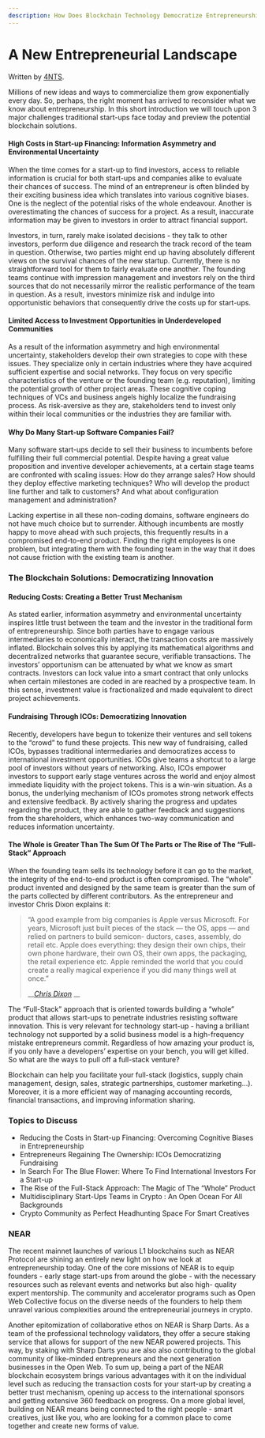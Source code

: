 ```yaml
---
description: How Does Blockchain Technology Democratize Entrepreneurship?
---
```


# A New Entrepreneurial Landscape

Written by [4NTS](https://nearguilds.com/documentation/).&#x20;

Millions of new ideas and ways to commercialize them grow exponentially every day. So, perhaps, the right moment has arrived to reconsider what we know about entrepreneurship. In this short introduction we will touch upon 3 major challenges traditional start-ups face today and preview the potential blockchain solutions.

#### High Costs in Start-up Financing: Information Asymmetry and Environmental Uncertainty

When the time comes for a start-up to find investors, access to reliable information is crucial for both start-ups and companies alike to evaluate their chances of success. The mind of an entrepreneur is often blinded by their exciting business idea which translates into various cognitive biases. One is the neglect of the potential risks of the whole endeavour. Another is overestimating the chances of success for a project. As a result, inaccurate information may be given to investors in order to attract financial support.

Investors, in turn, rarely make isolated decisions - they talk to other investors, perform due diligence and research the track record of the team in question. Otherwise, two parties might end up having absolutely different views on the survival chances of the new startup. Currently, there is no straightforward tool for them to fairly evaluate one another. The founding teams continue with impression management and investors rely on the third sources that do not necessarily mirror the realistic performance of the team in question. As a result, investors minimize risk and indulge into opportunistic behaviors that consequently drive the costs up for start-ups.

#### Limited Access to Investment Opportunities in Underdeveloped Communities

As a result of the information asymmetry and high environmental uncertainty, stakeholders develop their own strategies to cope with these issues. They specialize only in certain industries where they have acquired sufficient expertise and social networks. They focus on very specific characteristics of the venture or the founding team (e.g. reputation), limiting the potential growth of other project areas. These cognitive coping techniques of VCs and business angels highly localize the fundraising process. As risk-aversive as they are, stakeholders tend to invest only within their local communities or the industries they are familiar with.

#### Why Do Many Start-up Software Companies Fail?

Many software start-ups decide to sell their business to incumbents before fulfilling their full commercial potential. Despite having a great value proposition and inventive developer achievements, at a certain stage teams are confronted with scaling issues: How do they arrange sales? How should they deploy effective marketing techniques? Who will develop the product line further and talk to customers? And what about configuration management and administration?&#x20;

Lacking expertise in all these non-coding domains, software engineers do not have much choice but to surrender. Although incumbents are mostly happy to move ahead with such projects, this frequently results in a compromised end-to-end product. Finding the right employees is one problem, but integrating them with the founding team in the way that it does not cause friction with the existing team is another.

### The Blockchain Solutions: Democratizing Innovation

#### Reducing Costs: Creating a Better Trust Mechanism

As stated earlier, information asymmetry and environmental uncertainty inspires little trust between the team and the investor in the traditional form of entrepreneurship. Since both parties have to engage various intermediaries to economically interact, the transaction costs are massively inflated. Blockchain solves this by applying its mathematical algorithms and decentralized networks that guarantee secure, verifiable transactions. The investors’ opportunism can be attenuated by what we know as smart contracts. Investors can lock value into a smart contract that only unlocks when certain milestones are coded in are reached by a prospective team. In this sense, investment value is fractionalized and made equivalent to direct project achievements.

#### Fundraising Through ICOs: Democratizing Innovation

Recently, developers have begun to tokenize their ventures and sell tokens to the “crowd” to fund these projects. This new way of fundraising, called ICOs, bypasses traditional intermediaries and democratizes access to international investment opportunities. ICOs give teams a shortcut to a large pool of investors without years of networking. Also, ICOs empower investors to support early stage ventures across the world and enjoy almost immediate liquidity with the project tokens. This is a win-win situation. As a bonus, the underlying mechanism of ICOs promotes strong network effects and extensive feedback. By actively sharing the progress and updates regarding the product, they are able to gather feedback and suggestions from the shareholders, which enhances two-way communication and reduces information uncertainty.

#### The Whole is Greater Than The Sum Of The Parts or The Rise of The “Full-Stack” Approach

When the founding team sells its technology before it can go to the market, the integrity of the end-to-end product is often compromised. The “whole” product invented and designed by the same team is greater than the sum of the parts collected by different contributors. As the entrepreneur and investor Chris Dixon explains it:

> “A good example from big companies is Apple versus Microsoft. For years, Microsoft just built pieces of the stack — the OS, apps — and relied on partners to build semicon- ductors, cases, assembly, do retail etc. Apple does everything: they design their own chips, their own phone hardware, their own OS, their own apps, the packaging, the retail experience etc. Apple reminded the world that you could create a really magical experience if you did many things well at once.”
>
>
>
> __[_Chris Dixon_](https://future.a16z.com/full-stack-startup/) __&#x20;

The “Full-Stack” approach that is oriented towards building a “whole” product that allows start-ups to penetrate industries resisting software innovation. This is very relevant for technology start-up - having a brilliant technology not supported by a solid business model is a high-frequency mistake entrepreneurs commit. Regardless of how amazing your product is, if you only have a developers’ expertise on your bench, you will get killed. So what are the ways to pull off a full-stack venture?&#x20;

Blockchain can help you facilitate your full-stack (logistics, supply chain management, design, sales, strategic partnerships, customer marketing...). Moreover, it is a more efficient way of managing accounting records, financial transactions, and improving information sharing.

### Topics to Discuss

* Reducing the Costs in Start-up Financing: Overcoming Cognitive Biases in Entrepreneurship&#x20;
* Entrepreneurs Regaining The Ownership: ICOs Democratizing Fundraising&#x20;
* In Search For The Blue Flower: Where To Find International Investors For a Start-up&#x20;
* The Rise of the Full-Stack Approach: The Magic of The “Whole” Product&#x20;
* Multidisciplinary Start-Ups Teams in Crypto : An Open Ocean For All Backgrounds&#x20;
* Crypto Community as Perfect Headhunting Space For Smart Creatives

### NEAR&#x20;

The recent mainnet launches of various L1 blockchains such as NEAR Protocol are shining an entirely new light on how we look at entrepreneurship today. One of the core missions of NEAR is to equip founders - early stage start-ups from around the globe - with the necessary resources such as relevant events and networks but also high- quality expert mentorship. The community and accelerator programs such as Open Web Collective focus on the diverse needs of the founders to help them unravel various complexities around the entrepreneurial journeys in crypto.&#x20;

Another epitomization of collaborative ethos on NEAR is Sharp Darts. As a team of the professional technology validators, they offer a secure staking service that allows for support of the new NEAR powered projects. This way, by staking with Sharp Darts you are also also contributing to the global community of like-minded entrepreneurs and the next generation businesses in the Open Web. To sum up, being a part of the NEAR blockchain ecosystem brings various advantages with it on the individual level such as reducing the transaction costs for your start-up by creating a better trust mechanism, opening up access to the international sponsors and getting extensive 360 feedback on progress. On a more global level, building on NEAR means being connected to the right people - smart creatives, just like you, who are looking for a common place to come together and create new forms of value.
